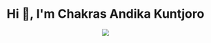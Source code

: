 <p align="center">
  <h1 align="center">Hi 👋, I'm Chakras Andika Kuntjoro</h1>
</p>

<p align="center">
  <a href="">
    <img src="https://skillicons.dev/icons?i=ruby,rails,nodejs,py,nextjs,tailwind,mongodb,postgres,heroku" />
  </a>
</p>

<p  align="center">
</p>
